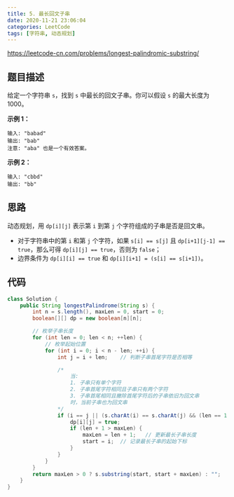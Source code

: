 ```yaml
---
title: 5. 最长回文子串
date: 2020-11-21 23:06:04
categories: LeetCode
tags: [字符串, 动态规划]
---
```




https://leetcode-cn.com/problems/longest-palindromic-substring/

<!--more-->



## 题目描述

给定一个字符串 `s`，找到 `s` 中最长的回文子串。你可以假设 `s` 的最大长度为 1000。

**示例 1：**

```
输入: "babad"
输出: "bab"
注意: "aba" 也是一个有效答案。
```

**示例 2：**

```
输入: "cbbd"
输出: "bb"
```



## 思路

动态规划，用 `dp[i][j]` 表示第 `i` 到第 `j` 个字符组成的子串是否是回文串。

* 对于字符串中的第 `i` 和第 `j` 个字符，如果 `s[i] == s[j]` 且 `dp[i+1][j-1] == true`，那么可得 `dp[i][j] == true`，否则为 `false`；
* 边界条件为 `dp[i][i] == true` 和 `dp[i][i+1] = (s[i] == s[i+1])`。



## 代码

```java
class Solution {
    public String longestPalindrome(String s) {
        int n = s.length(), maxLen = 0, start = 0;
        boolean[][] dp = new boolean[n][n];

        // 枚举子串长度
        for (int len = 0; len < n; ++len) {
            // 枚举起始位置
            for (int i = 0; i < n - len; ++i) {
                int j = i + len;    // 判断子串首尾字符是否相等

                /* 
                    当:
                    1. 子串只有单个字符
                    2. 子串首尾字符相同且子串只有两个字符
                    3. 子串首尾相同且撇除首尾字符后的子串依旧为回文串
                    时，当前子串也为回文串
                */
                if (i == j || (s.charAt(i) == s.charAt(j) && (len == 1 || dp[i+1][j-1]))) {
                    dp[i][j] = true;
                    if (len + 1 > maxLen) {
                        maxLen = len + 1;   // 更新最长子串长度
                        start = i;  // 记录最长子串的起始下标
                    }
                }
            }
        }
        return maxLen > 0 ? s.substring(start, start + maxLen) : "";
    }
}
```

